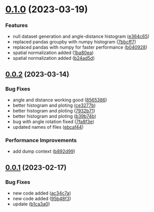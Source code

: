 # [0.1.0](https://github.com/milanXpetrovic/fly-pipe/compare/v0.0.2...v0.1.0) (2023-03-19)


### Features

* null dataset generation and angle-distance histogram ([e364c65](https://github.com/milanXpetrovic/fly-pipe/commit/e364c652b6dc20c5903968869762f721d50df2a4))
* replaced pandas groupby with numpy histogram ([7bbcff7](https://github.com/milanXpetrovic/fly-pipe/commit/7bbcff769907f187f65aabca7d82f23309f7e5cc))
* replaced pandas with numpy for faster performance ([b040928](https://github.com/milanXpetrovic/fly-pipe/commit/b040928b20989123d3a7eb9a9d974cbb24b3acbb))
* spatial normalization added ([1ba80ea](https://github.com/milanXpetrovic/fly-pipe/commit/1ba80ea92971e00b808b563c02a494c6ca7f209c))
* spatial normalization added ([b24ad5d](https://github.com/milanXpetrovic/fly-pipe/commit/b24ad5dc8f81da9c97b6fe1029cb0934fd44aa55))



## [0.0.2](https://github.com/milanXpetrovic/fly-pipe/compare/v0.0.1...v0.0.2) (2023-03-14)


### Bug Fixes

* angle and distance working good ([8565386](https://github.com/milanXpetrovic/fly-pipe/commit/856538661e585fa1250063f007923e4c1a4ea983))
* better histogram and ploting ([ce3277b](https://github.com/milanXpetrovic/fly-pipe/commit/ce3277bf34a29f1b2f227a7654785e91bddd1721))
* better histogram and ploting ([7932b71](https://github.com/milanXpetrovic/fly-pipe/commit/7932b7184dc0e45f3a3e329ddcbf65a1fe37bcbe))
* better histogram and ploting ([b39b74b](https://github.com/milanXpetrovic/fly-pipe/commit/b39b74b066a369d538c04e6190128bd2e3ec0fd6))
* bug with angle rotation fixed ([7fa8f3e](https://github.com/milanXpetrovic/fly-pipe/commit/7fa8f3eece68a1943c698d081a4e9b68b4ff4560))
* updated names of files ([ebcaf44](https://github.com/milanXpetrovic/fly-pipe/commit/ebcaf4435da2a8b063b7b1e03f580c11400c5191))


### Performance Improvements

* add dump context ([b892d99](https://github.com/milanXpetrovic/fly-pipe/commit/b892d99fa3a42cd7d3e71c77d2204a4aef8b8e71))



## [0.0.1](https://github.com/milanXpetrovic/fly-pipe/compare/95b48f3e3076139cf4fc95fe9c92fba6b46a184f...v0.0.1) (2023-02-17)


### Bug Fixes

* new code added ([ac34c7a](https://github.com/milanXpetrovic/fly-pipe/commit/ac34c7ac39d6b3d6dd9505a4083509c16a569e8e))
* new code added ([95b48f3](https://github.com/milanXpetrovic/fly-pipe/commit/95b48f3e3076139cf4fc95fe9c92fba6b46a184f))
* update ([b1ca3a0](https://github.com/milanXpetrovic/fly-pipe/commit/b1ca3a0cac85eff68de6914e78ae3256a1c23ee3))



